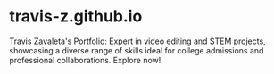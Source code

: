 # travis-z.github.io
Travis Zavaleta's Portfolio: Expert in video editing and STEM projects, showcasing a diverse range of skills ideal for college admissions and professional collaborations. Explore now!

